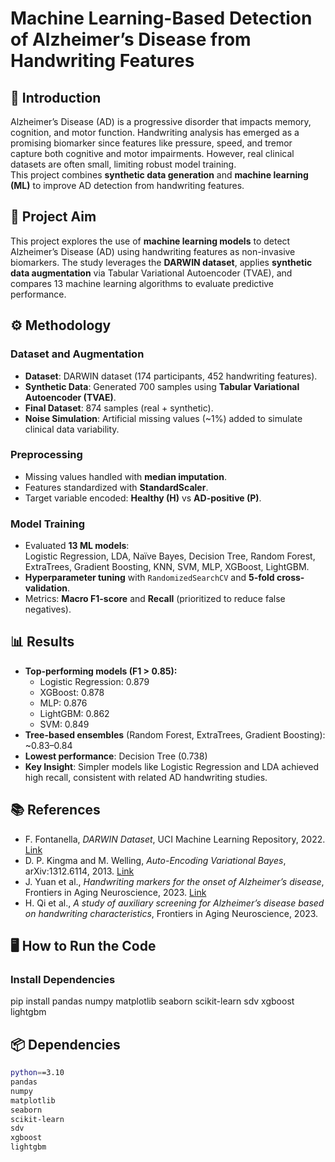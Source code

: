 # Machine Learning-Based Detection of Alzheimer’s Disease from Handwriting Features  

## 📌 Introduction  
Alzheimer’s Disease (AD) is a progressive disorder that impacts memory, cognition, and motor function. Handwriting analysis has emerged as a promising biomarker since features like pressure, speed, and tremor capture both cognitive and motor impairments. However, real clinical datasets are often small, limiting robust model training.  
This project combines **synthetic data generation** and **machine learning (ML)** to improve AD detection from handwriting features.  

## 📌 Project Aim  
This project explores the use of **machine learning models** to detect Alzheimer’s Disease (AD) using handwriting features as non-invasive biomarkers. The study leverages the **DARWIN dataset**, applies **synthetic data augmentation** via Tabular Variational Autoencoder (TVAE), and compares 13 machine learning algorithms to evaluate predictive performance.  

## ⚙️ Methodology  
### Dataset and Augmentation  
- **Dataset**: DARWIN dataset (174 participants, 452 handwriting features).  
- **Synthetic Data**: Generated 700 samples using **Tabular Variational Autoencoder (TVAE)**.  
- **Final Dataset**: 874 samples (real + synthetic).  
- **Noise Simulation**: Artificial missing values (~1%) added to simulate clinical data variability.  

### Preprocessing  
- Missing values handled with **median imputation**.  
- Features standardized with **StandardScaler**.  
- Target variable encoded: **Healthy (H)** vs **AD-positive (P)**.  

### Model Training  
- Evaluated **13 ML models**:  
  Logistic Regression, LDA, Naïve Bayes, Decision Tree, Random Forest, ExtraTrees, Gradient Boosting, KNN, SVM, MLP, XGBoost, LightGBM.  
- **Hyperparameter tuning** with `RandomizedSearchCV` and **5-fold cross-validation**.  
- Metrics: **Macro F1-score** and **Recall** (prioritized to reduce false negatives).  

## 📊 Results  
- **Top-performing models (F1 > 0.85):**  
  - Logistic Regression: 0.879  
  - XGBoost: 0.878  
  - MLP: 0.876  
  - LightGBM: 0.862  
  - SVM: 0.849  
- **Tree-based ensembles** (Random Forest, ExtraTrees, Gradient Boosting): ~0.83–0.84  
- **Lowest performance**: Decision Tree (0.738)  
- **Key Insight**: Simpler models like Logistic Regression and LDA achieved high recall, consistent with related AD handwriting studies.  

## 📚 References  
- F. Fontanella, *DARWIN Dataset*, UCI Machine Learning Repository, 2022. [Link](https://archive.ics.uci.edu/dataset/732/darwin)  
- D. P. Kingma and M. Welling, *Auto-Encoding Variational Bayes*, arXiv:1312.6114, 2013. [Link](https://arxiv.org/abs/1312.6114)  
- J. Yuan et al., *Handwriting markers for the onset of Alzheimer’s disease*, Frontiers in Aging Neuroscience, 2023. [Link](https://www.frontiersin.org/articles/10.3389/fnagi.2023.1117250/full)  
- H. Qi et al., *A study of auxiliary screening for Alzheimer’s disease based on handwriting characteristics*, Frontiers in Aging Neuroscience, 2023.  

## 🖥️ How to Run the Code  

### Install Dependencies  
pip install pandas numpy matplotlib seaborn scikit-learn sdv xgboost lightgbm

## 📦 Dependencies  

```bash
python==3.10
pandas
numpy
matplotlib
seaborn
scikit-learn
sdv
xgboost
lightgbm
